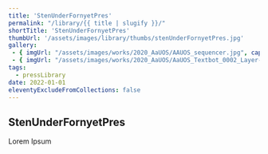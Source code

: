 ```yaml
---
title: 'StenUnderFornyetPres'
permalink: "/library/{{ title | slugify }}/"
shortTitle: 'StenUnderFornyetPres'
thumbUrl: '/assets/images/library/thumbs/stenUnderFornyetPres.jpg'
gallery:
 - { imgUrl: "/assets/images/works/2020_AaUOS/AAUOS_sequencer.jpg", caption: "" }
 - { imgUrl: "/assets/images/works/2020_AaUOS/AaUOS_Textbot_0002_Layer-20.jpg", caption: "" }
tags:
  - pressLibrary
date: 2022-01-01
eleventyExcludeFromCollections: false
---
```



<div class="Grid Grid--gutters Grid--full large-Grid--fit">
  <div class="Grid-cell">
    <div class='headerGroup'>
      <h2>StenUnderFornyetPres</h2>
      <p>Lorem Ipsum</p>
    </div>
  </div>
</div>